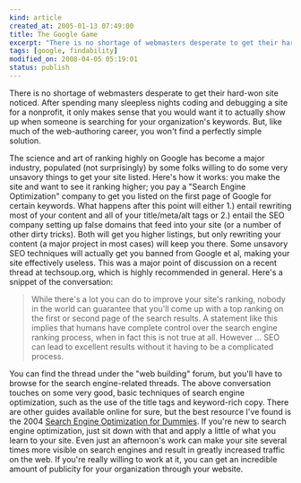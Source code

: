 ```yaml
--- 
kind: article
created_at: 2005-01-13 07:49:00
title: The Google Game
excerpt: "There is no shortage of webmasters desperate to get their hard-won site noticed."
tags: [google, findability]
modified_on: 2008-04-05 05:19:01
status: publish
---
```


There is no shortage of webmasters desperate to get their hard-won site noticed. After spending many sleepless nights coding and debugging a site for a nonprofit, it only makes sense that you would want it to actually show up when someone is searching for your organization's keywords. But, like much of the web-authoring career, you won't find a perfectly simple solution.

The science and art of ranking highly on Google has become a major industry, populated (not surprisingly) by some folks willing to do some very unsavory things to get your site listed. Here's how it works: you make the site and want to see it ranking higher; you pay a "Search Engine Optimization" company to get you listed on the first page of Google for certain keywords. What happens after this point will either 1.) entail rewriting most of your content and all of your title/meta/alt tags or 2.) entail the SEO company setting up false domains that feed into your site (or a number of other dirty tricks). Both will get you higher listings, but only rewriting your content (a major project in most cases) will keep you there. Some unsavory SEO techniques will actually get you banned from Google et al, making your site effectively useless. This was a major point of discussion on a recent thread at techsoup.org, which is highly recommended in general. Here's a snippet of the conversation:

<blockquote class="large">While there's a lot you can do to improve your site's ranking, nobody in the world can guarantee that you'll come up with a top ranking on the first or second page of the search results. A statement like this implies that humans have complete control over the search engine ranking process, when in fact this is not true at all. However ... SEO can lead to excellent results without it having to be a complicated process. </blockquote>

You can find the thread under the "web building" forum, but you'll have to browse for the search engine-related threads. The above conversation touches on some very good, basic techniques of search engine optimization, such as the use of the title tags and keyword-rich copy. There are other guides available online for sure, but the best resource I've found is the 2004 <a href="http://www.amazon.com/exec/obidos/tg/detail/-/0764567586/qid=1110985943/sr=8-1/ref=sr_8_xs_ap_i1_xgl14/104-5132674-2028701?v=glance&s=books&amp;n=507846">Search Engine Optimization for Dummies</a>. If you're new to search engine optimization, just sit down with that and apply a little of what you learn to your site. Even just an afternoon's work can make your site several times more visible on search engines and result in greatly increased traffic on the web. If you're really willing to work at it, you can get an incredible amount of publicity for your organization through your website.